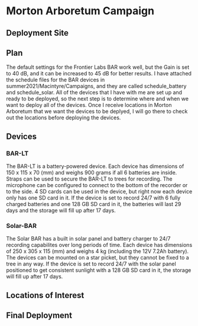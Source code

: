 # Morton Arboretum Campaign

## Deployment Site


## Plan

The default settings for the Frontier Labs BAR work well, but the Gain is set to 40 dB, and it can be increased to 45 dB for better results.
I have attached the schedule files for the BAR devices in summer2021/Macintyre/Campaigns, and they are called schedule_battery and schedule_solar.
All of the devices that I have with me are set up and ready to be deployed, so the next step is to determine where and when we want to deploy all of the devices.
Once I receive locations in Morton Arboretum that we want the devices to be deplyed, I will go there to check out the locations before deploying the devices.

## Devices
### BAR-LT
The BAR-LT is a battery-powered device.  Each device has dimensions of 150 x 115 x 70 (mm) and weighs 900 grams if all 6 batteries are inside.
Straps can be used to secure the BAR-LT to trees for recording.  The microphone can be configured to connect to the bottom of the recorder or to the side.
4 SD cards can be used in the device, but right now each device only has one SD card in it.
If the device is set to record 24/7 with 6 fully charged batteries and one 128 GB SD card in it, the batteries will last 29 days and the storage will fill up after 17 days.


### Solar-BAR
The Solar BAR has a built in solar panel and battery charger to 24/7 recording capabilites over long periods of time.
Each device has dimensions of 250 x 305 x 115 (mm) and weighs 4 kg (including the 12V 7.2Ah battery).
The devices can be mounted on a star picket, but they cannot be fixed to a tree in any way.
If the device is set to record 24/7 with the solar panel positioned to get consistent sunlight with a 128 GB SD card in it, the storage will fill up after 17 days.



## Locations of Interest

## Final Deployment
